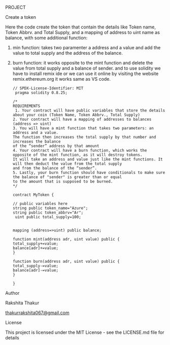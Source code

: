 PROJECT

Create a token

Here the code create the token that contain the details like Token name, Token Abbrv. and Total Supply, and a mapping of address to uint name as balance, with some additional function:
1) min function: takes two paramenter a address and a value and add the value to total supply and the address of the balance.
2) burn function: it works opposite to the mint function and delete the value from total supply and a balance of sender.
and to use solidity we have to install remix ide or we can use it online by visiting the website remix.ethereum.org it works same as VS code.

       // SPDX-License-Identifier: MIT
        pragma solidity 0.8.25;

       /*
       REQUIREMENTS
        1. Your contract will have public variables that store the details about your coin (Token Name, Token Abbrv., Total Supply)
       2. Your contract will have a mapping of addresses to balances (address => uint)
       3. You will have a mint function that takes two parameters: an address and a value. 
       The function then increases the total supply by that number and increases the balance 
       of the “sender” address by that amount
       4. Your contract will have a burn function, which works the opposite of the mint function, as it will destroy tokens. 
       It will take an address and value just like the mint functions. It will then deduct the value from the total supply 
       and from the balance of the “sender”.
       5. Lastly, your burn function should have conditionals to make sure the balance of "sender" is greater than or equal 
       to the amount that is supposed to be burned.
       */

       contract MyToken {

       // public variables here
       string public token_name="Azure";
       string public token_abbrv="Ar";
        uint public total_supply=100;

    
       mapping (address=>uint) public balance;
 
       function mint(address adr, uint value) public {
       total_supply+=value;
       balance[adr]+=value;
       }

       function burn(address adr, uint value) public {
       total_supply-=value;
       balance[adr]-=value;
       }

       }

Author

Rakshita Thakur

thakurrakshita067@gmail.com

License

This project is licensed under the MIT License - see the LICENSE.md file for details

